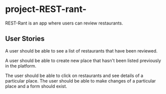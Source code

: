 # project-REST-rant-

REST-Rant is an app where users can review restaurants.

## User Stories

A user should be able to see a list of restaurants that have been reviewed. 

A user should be able to create new place that hasn't been listed previously in the platform.

The user should be able to click on restaurants and see details of a particular place. The user should be able to make changes of a particular place and a form should exist. 